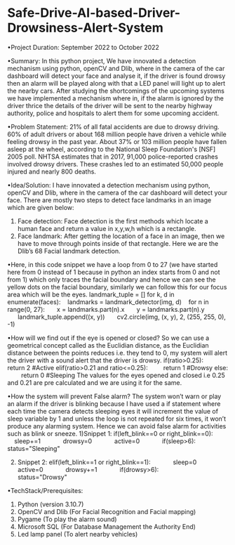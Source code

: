 # Safe-Drive-AI-based-Driver-Drowsiness-Alert-System
•Project Duration: September 2022 to October 2022 

•Summary: In this python project, We have innovated a detection mechanism using python, openCV and Dlib, where in the camera of the car dashboard will detect your face and analyse it, if the driver is found drowsy then an alarm will be played along with that a LED panel will light up to alert the nearby cars. After studying the shortcomings of the upcoming systems we have implemented a mechanism where in, if the alarm is ignored by the driver thrice the details of the driver will be sent to the nearby highway authority, police and hospitals to alert them for some upcoming accident. 

•Problem Statement: 21% of all fatal accidents are due to drowsy driving. 60% of adult drivers or about 168 million people have driven a vehicle while feeling drowsy in the past year. About 37% or 103 million people have fallen asleep at the wheel, according to the National Sleep Foundation's [NSF] 2005 poll.
NHTSA estimates that in 2017, 91,000 police-reported crashes involved drowsy drivers. These crashes led to an estimated 50,000 people injured and nearly 800 deaths.

•Idea/Solution: I have innovated a detection mechanism using python, openCV and Dlib, where in the camera of the car dashboard will detect your face. There are mostly two steps to detect face landmarks in an image which are given below:
  1) Face detection: Face detection is the first methods which locate a human face and return a value in x,y,w,h which is a rectangle.
  2) Face landmark: After getting the location of a face in an image, then we have to move through points inside of that rectangle. Here we are the Dlib’s 68 Facial landmark detection.

•Here, in this code snippet we have a loop from 0 to 27 (we have started here from 0 instead of 1 because in python an index starts from 0 and not from 1) which only traces the facial boundary and hence we can see the yellow dots on the facial boundary, similarly we can follow this for our focus area which will be the eyes.
landmark_tuple = []
for k, d in enumerate(faces):
   landmarks = landmark_detector(img, d)
   for n in range(0, 27):
      x = landmarks.part(n).x
      y = landmarks.part(n).y
      landmark_tuple.append((x, y))
      cv2.circle(img, (x, y), 2, (255, 255, 0), -1)

•How will we find out if the eye is opened or closed?
So we can use a geometrical concept called as the Euclidian distance, as the Euclidian distance between the  points reduces i.e. they tend to 0, my system will alert the driver with a sound alert that the driver is drowsy. 
if(ratio>0.25):
        return 2 #Active
elif(ratio>0.21 and ratio<=0.25):
        return 1 #Drowsy
else:
        return 0 #Sleeping
The values for the eyes opened and closed i.e 0.25 and 0.21 are pre calculated and we are using it for the same.

•How the system will prevent False alarm?
The system won’t warn or play an alarm if the driver is blinking because I have used a if statement where each time the camera detects sleeping eyes it will increment the value of sleep variable by 1 and unless the loop is not repeated for six times, it won’t produce any alarming system. Hence we can avoid false alarm for activities such as blink or sneeze.
 1)Snippet 1:
 if(left_blink==0 or right_blink==0):
            sleep+=1
            drowsy=0
            active=0
            if(sleep>6):
                status="Sleeping"
         
  2) Snippet 2: 
  elif(left_blink==1 or right_blink==1):
            sleep=0
            active=0
            drowsy+=1
            if(drowsy>6):
                status="Drowsy"
               
 •TechStack/Prerequisites:
 1) Python (version 3.10.7)
 2) OpenCV and Dlib (For Facial Recognition and Facial mapping)
 3) Pygame (To play the alarm sound)
 4) Microsoft SQL (For Database Management the Authority End)
 5) Led lamp panel (To alert nearby vehicles)




                
    










